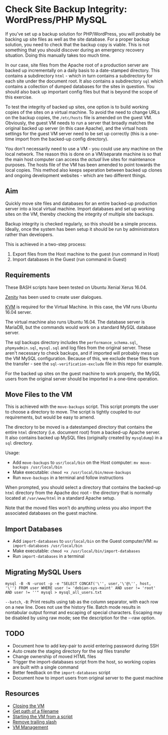 Check Site Backup Integrity: WordPress/PHP MySQL
================================================

If you've set up a backup solution for PHP/WordPress, you will probably be backing up site files as well as the site database. For a proper backup solution, you need to check that the backup copy is viable. This is not something that you should discover during an emergency recovery situation. Doing this manually takes too much time.

In our case, site files from the Apache root of a production server are backed up incrementally on a daily basis to a date-stamped directory. This contains a subdirectory `html` - which in turn contains a subdirectory for each site under the document root. It also contains a subdirectory `sql` which contains a collection of dumped databases for the sites in question. You should also back up important config files but that is beyond the scope of this exercise.

To test the integrity of backed up sites, one option is to build working copies of the sites on a virtual machine. To avoid the need to change URLs on the backup copies, the `/etc/hosts` file is amended on the guest VM. Obviously, the guest VM needs to run a server that broadly matches the original backed up server (in this case Apache), and the virtual hosts settings for the guest VM server need to be set up correctly (this is a one-time import from the backed-up config directory).

You don't necessarily need to use a VM - you could use any machine on the local network. The reason this is done on a VM/separate machine is so that the main host computer can access the *actual* live sites for maintenance purposes. The hosts file of the VM has been amended to point towards the local copies. This method also keeps seperation between backed up clones and ongoing development websites - which are two different things.

## Aim
Quickly move site files and databases for an entire backed-up production server into a local virtual machine. Import databases and set up working sites on the VM, thereby checking the integrity of multiple site backups.

Backup integrity is checked regularly, so this should be a simple process. Ideally, once the system has been setup it should be run by administrators rather than developers.

This is achieved in a two-step process:

1. Export files from the Host machine to the guest (run command in Host)
2. Import databases in the Guest (run command in Guest)

## Requirements
These BASH scripts have been tested on Ubuntu Xenial Xerus 16.04.

[Zenity](https://help.gnome.org/users/zenity/stable/intro.html.en) has been used to create user dialogues.

[KVM]([1]:https://help.ubuntu.com/community/KVM) is required for the Virtual Machine. In this case, the VM runs Ubuntu 16.04 server.

The virtual machine also runs Ubuntu 16.04. The database server is MariaDB, but the commands would work on a standard MySQL database server.

The sql backups directory includes the `performance_schema.sql`, `phpmyadmin.sql`, `mysql.sql` and log files from the original server. These aren't necessary to check backups, and if imported will probably mess up the VM MySQL configuration. Because of this, we exclude these files from the transfer - see the `sql-verification-exclude` file in this repo for example.

For the backed up sites on the guest machine to work properly, the MySQL users from the original server should be imported in a one-time operation.

## Move Files to the VM
This is achieved with the `move-backups` script. This script prompts the user to choose a directory to move. The script is tightly coupled to our requirements, but would be easy to amend.

The directory to be moved is a datestamped directory that contains the entire
`html` directory (i.e. document root) from a backed-up Apache server. It also contains backed up MySQL files (originally created by `mysqldump`) in a `sql` directory.

Usage:

- Add `move-backups` to `usr/local/bin` on the Host computer: `mv move-backups /usr/local/bin`
- Make executable: `chmod +x /usr/local/bin/move-backups`
- Run `move-backups` in a terminal and follow instructions

When prompted, you should select a directory that contains the backed-up `html`
directory from the Apache doc root - the directory that is normally located
at `/var/www/html` in a standard Apache setup.

Note that the moved files won't do anything unless you also import the
associated databases on the guest machine.

## Import Databases
- Add `import-databases` to `usr/local/bin` on the Guest computer/VM: `mv import-databases /usr/local/bin`
- Make executable: `chmod +x /usr/local/bin/import-databases`
- Run `import-databases` in a terminal


## Migrating MySQL Users
```
mysql -B -N -uroot -p -e "SELECT CONCAT('\'', user,'\'@\'', host, '\'') FROM user WHERE user != 'debian-sys-maint' AND user != 'root' AND user != ''" mysql > mysql_all_users.txt
```

`--batch`, `-B`: Print results using tab as the column separator, with each row on a new line.
Does not use the history file. Batch mode results in nontabular output format and escaping of special characters.
Escaping may be disabled by using raw mode; see the description for the --raw option.


## TODO
- Document how to add key-pair to avoid entering password during SSH
- Auto create the staging directory for the sql files transfer
- Change ownership of moved HTML files
- Trigger the import-databases script from the host, so working copies are built with a single command
- Better feedback on the `import-databases` script
- Document how to import users from original server to the guest machine

Resources
---------
* [Closing the VM](https://www.virtualbox.org/manual/ch08.htmlvboxmanage-controlvm)
* [Get path of a filename](http://stackoverflow.com/a/10274182)
* [Starting the VM from a script](https://www.virtualbox.org/manual/ch08.htmlvboxmanage-startvm)
* [Remove trailing slash](http://stackoverflow.com/a/19485757)
* [VM Management](http://ubuntuforums.org/archive/index.php/t-1078689.html)
